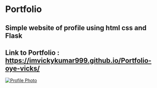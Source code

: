 # Portfolio

Simple website of profile using html css and Flask
----------------------------

## Link to Portfolio : https://imvickykumar999.github.io/Portfolio-oye-vicks/

[![Profile Photo](https://github.com/imvickykumar999/oye-vicks/blob/master/image/profile.jpg)](https://imvickykumar999.github.io/Portfolio-oye-vicks/)
